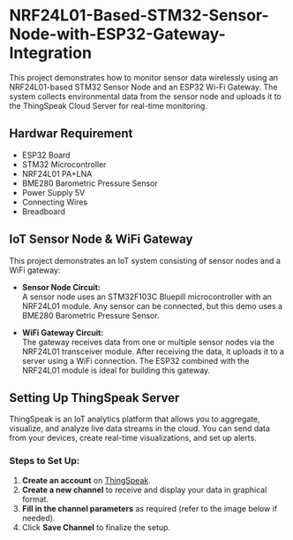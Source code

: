 # NRF24L01-Based-STM32-Sensor-Node-with-ESP32-Gateway-Integration

This project demonstrates how to monitor sensor data wirelessly using an NRF24L01-based STM32 Sensor Node and an ESP32 Wi-Fi Gateway.
The system collects environmental data from the sensor node and uploads it to the ThingSpeak Cloud Server for real-time monitoring.

## Hardwar Requirement
- ESP32 Board
- STM32 Microcontroller	
- NRF24L01 PA+LNA
- BME280 Barometric Pressure Sensor	
-	Power Supply 5V	
-	Connecting Wires	
- Breadboard	
## IoT Sensor Node & WiFi Gateway

This project demonstrates an IoT system consisting of sensor nodes and a WiFi gateway:

- **Sensor Node Circuit:**  
  A sensor node uses an STM32F103C Bluepill microcontroller with an NRF24L01 module. Any sensor can be connected, but this demo uses a BME280 Barometric Pressure Sensor.

- **WiFi Gateway Circuit:**  
  The gateway receives data from one or multiple sensor nodes via the NRF24L01 transceiver module. After receiving the data, it uploads it to a server using a WiFi connection. The ESP32 combined with the NRF24L01 module is ideal for building this gateway.

## Setting Up ThingSpeak Server

ThingSpeak is an IoT analytics platform that allows you to aggregate, visualize, and analyze live data streams in the cloud. You can send data from your devices, create real-time visualizations, and set up alerts.

### Steps to Set Up:

1. **Create an account** on [ThingSpeak](https://thingspeak.com).
2. **Create a new channel** to receive and display your data in graphical format.
3. **Fill in the channel parameters** as required (refer to the image below if needed).
4. Click **Save Channel** to finalize the setup.
